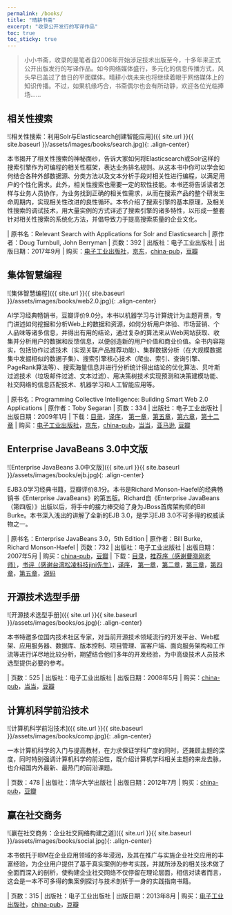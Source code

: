```yaml
---
permalink: /books/
title: "晴耕书斋"
excerpt: "收录公开发行的写译作品"
toc: true
toc_sticky: true
---
```


> 小小书斋，收录的是笔者自2006年开始涉足技术出版至今，十多年来正式公开出版发行的写译作品。如今网络媒体盛行，多元化的信息传播方式，风头早已盖过了昔日的平面媒体。晴耕小筑未来也将继续着眼于网络媒体上的知识传播。不过，如果机缘巧合，书斋偶尔也会有所动静，欢迎各位光临捧场……

## 相关性搜索

![相关性搜索：利用Solr与Elasticsearch创建智能应用]({{ site.url }}{{ site.baseurl }}/assets/images/books/search.jpg){: .align-center}

本书揭开了相关性搜索的神秘面纱，告诉大家如何将Elasticsearch或Solr这样的搜索引擎作为可编程的相关性框架，表达业务排名规则。从这本书中你可以学会如何结合各种外部数据源、分类方法以及文本分析手段对相关性进行编程，以满足用户的个性化需求。此外，相关性搜索也需要一定的软性技能。本书还将告诉读者怎样与业务人员协作，为业务找到正确的相关性需求，从而在搜索产品的整个研发生命周期内，实现相关性改进的良性循环。本书介绍了搜索引擎的基本原理，及相关性搜索的调试技术，用大量实例的方式详述了搜索引擎的诸多特性，以形成一整套针对相关性搜索的系统化方法，并倡导致力于提高搜索质量的企业文化。

| 原书名：Relevant Search with Applications for Solr and Elasticsearch
| 原作者：Doug Turnbull, John Berryman
| 页数：392
| 出版社：电子工业出版社
| 出版日期：2017年9月
| 购买：[电子工业出版社](https://www.phei.com.cn/module/goods/wssd_content.jsp?bookid=50764)，[京东](https://item.jd.com/12245496.html)，[china-pub](http://product.china-pub.com/6689442)，[豆瓣](https://book.douban.com/subject/27157298/)

## 集体智慧编程

![集体智慧编程]({{ site.url }}{{ site.baseurl }}/assets/images/books/web2.0.jpg){: .align-center}

AI学习经典畅销书，豆瓣评价9.0分。本书以机器学习与计算统计为主题背景，专门讲述如何挖掘和分析Web上的数据和资源，如何分析用户体验、市场营销、个人品味等诸多信息，并得出有用的结论，通过复杂的算法来从Web网站获取、收集并分析用户的数据和反馈信息，以便创造新的用户价值和商业价值。全书内容翔实，包括协作过滤技术（实现关联产品推荐功能）、集群数据分析（在大规模数据集中发掘相似的数据子集）、搜索引擎核心技术（爬虫、索引、查询引擎、PageRank算法等）、搜索海量信息并进行分析统计得出结论的优化算法、贝叶斯过滤技术（垃圾邮件过滤、文本过滤）、用决策树技术实现预测和决策建模功能、社交网络的信息匹配技术、机器学习和人工智能应用等。

| 原书名：Programming Collective Intelligence: Building Smart Web 2.0 Applications
| 原作者：Toby Segaran
| 页数：334
| 出版社：电子工业出版社
| 出版日期：2009年1月
| 下载：[目录](http://www.china-pub.com/computers/common/Catalog.asp?type=1&IDD=129896&shuming=%u96C6%u4F53%u667A%u6167%u7F16%u7A0B)，[译序](http://www.china-pub.com/computers/common/Catalog.asp?type=4&IDD=129896&shuming=%u96C6%u4F53%u667A%u6167%u7F16%u7A0B)， [第一章](http://images.china-pub.com/ebook125001-130000/129896/ch01.pdf)，[第五章](http://images.china-pub.com/ebook125001-130000/129896/ch05.pdf)，[第六章](http://images.china-pub.com/ebook125001-130000/129896/ch06.pdf)，[第十二章](http://images.china-pub.com/ebook125001-130000/129896/ch12.pdf)
| 购买：[电子工业出版社](https://www.phei.com.cn/module/goods/wssd_content.jsp?bookid=42271)，[京东](https://item.jd.com/11667512.html)，[china-pub](http://product.china-pub.com/129896)，[当当](http://product.dangdang.com/20429765.html)，[亚马逊](https://www.amazon.cn/mn/detailApp/ref=sr_1_1?_encoding=UTF8&s=books&qid=1259582568&asin=B001NPDVP2&sr=1-1), [豆瓣](https://book.douban.com/subject/3288908/)

## Enterprise JavaBeans 3.0中文版

![Enterprise JavaBeans 3.0中文版]({{ site.url }}{{ site.baseurl }}/assets/images/books/ejb.jpg){: .align-center}

EJB3.0学习经典书籍，豆瓣评价8.1分。本书是Richard Monson-Haefel的经典畅销书《Enterprise JavaBeans》的第五版。Richard自《Enterprise JavaBeans（第四版）》出版以后，将手中的接力棒交给了身为JBoss首席架构师的Bill Burke。本书深入浅出的讲解了全新的EJB 3.0，是学习EJB 3.0不可多得的权威读物之一。

| 原书名：Enterprise JavaBeans 3.0，5th Edition
| 原作者：Bill Burke, Richard Monson-Haefel
| 页数：732
| 出版社：电子工业出版社
| 出版日期：2007年5月
| 购买：[china-pub](http://www.china-pub.com/computers/common/info.asp?id=34701)，[豆瓣](https://book.douban.com/subject/2161099/)
| 下载：[目录](http://www.china-pub.com/computers/common/Catalog.asp?type=1&IDD=34701&shuming=Enterprise%20JavaBeans%203.0%u4E2D%u6587%u7248%28%u7B2C5%u7248%29)，[推荐序（感谢曹晓刚老师）](http://www.china-pub.com/computers/common/Catalog.asp?type=4&IDD=34701&shuming=Enterprise%20JavaBeans%203.0%u4E2D%u6587%u7248%28%u7B2C5%u7248%29)，[书评（感谢台湾松凌科技jini先生）](/assets/docs/EJB3ReviewByJini.pdf)，[译序](http://www.china-pub.com/computers/common/Catalog.asp?type=7&IDD=34701&shuming=Enterprise%20JavaBeans%203.0%u4E2D%u6587%u7248%28%u7B2C5%u7248%29)， [第一章](http://images.china-pub.com/ebook30001-35000/34701/ch01.rar)，[第二章](http://images.china-pub.com/ebook30001-35000/34701/ch02.rar)，[第三章](http://images.china-pub.com/ebook30001-35000/34701/ch03.rar)，[第四章](http://images.china-pub.com/ebook30001-35000/34701/ch04.rar)，[第五章](http://images.china-pub.com/ebook30001-35000/34701/ch05.rar)，[源码](http://www.oreilly.com.cn/codeexample/ejb5/)

## 开源技术选型手册

![开源技术选型手册]({{ site.url }}{{ site.baseurl }}/assets/images/books/os.jpg){: .align-center}

本书特邀多位国内技术社区专家，对当前开源技术领域流行的开发平台、Web框架、应用服务器、数据库、版本控制、项目管理、富客户端、面向服务架构和工作流等进行详尽地比较分析，期望结合他们多年的开发经验，为中高级技术人员技术选型提供必要的参考。

| 页数：525
| 出版社：电子工业出版社
| 出版日期：2008年5月
| 购买：[china-pub](http://product.china-pub.com/39918)，[当当](http://product.dangdang.com/20274784.html)，[豆瓣](https://book.douban.com/subject/3098708/)

## 计算机科学前沿技术

![计算机科学前沿技术]({{ site.url }}{{ site.baseurl }}/assets/images/books/comp.jpg){: .align-center}

一本计算机科学的入门与提高教材，在力求保证学科广度的同时，还兼顾主题的深度，同时特别强调计算机科学的前沿性，既介绍计算机学科相关主题的来龙去脉，也介绍国内外最新、最热门的前沿课题。

| 页数：478
| 出版社：清华大学出版社
| 出版日期：2012年7月
| 购买：[china-pub](http://product.china-pub.com/60344)，[豆瓣](https://book.douban.com/subject/10851006/)

## 赢在社交商务

![赢在社交商务：企业社交网络构建之道]({{ site.url }}{{ site.baseurl }}/assets/images/books/social.jpg){: .align-center}

本书依托于IBM在企业应用领域的多年浸润，及其在推广与实施企业社交应用的丰富经验，为企业用户提供了基于真实案例的参考实践，并就所涉及的相关技术做了全面而深入的剖析，使构建企业社交网络不仅停留在理论层面，相信对读者而言，这会是一本不可多得的集案例探讨与技术剖析于一身的实践指南书籍。

| 页数：315
| 出版社：电子工业出版社
| 出版日期：2013年8月
| 购买：[电子工业出版社](https://www.phei.com.cn/module/goods/wssd_content.jsp?bookid=37175)，[china-pub](http://product.china-pub.com/3801895)，[豆瓣](https://book.douban.com/subject/24890155/)

